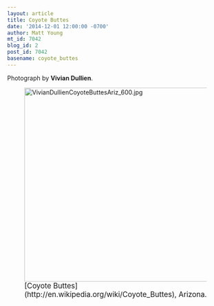 ```yaml
---
layout: article
title: Coyote Buttes
date: '2014-12-01 12:00:00 -0700'
author: Matt Young
mt_id: 7042
blog_id: 2
post_id: 7042
basename: coyote_buttes
---
```

Photograph by **Vivian Dullien**.

<figure>
<img src="{{ site.baseurl }}/uploads/2014/VivianDullienCoyoteButtesAriz_600.jpg" alt="VivianDullienCoyoteButtesAriz_600.jpg" width="600" height="450" />
<figcaption markdown="span">
<big>[Coyote Buttes](http://en.wikipedia.org/wiki/Coyote_Buttes), Arizona.</big>

</figcaption>
</figure>
